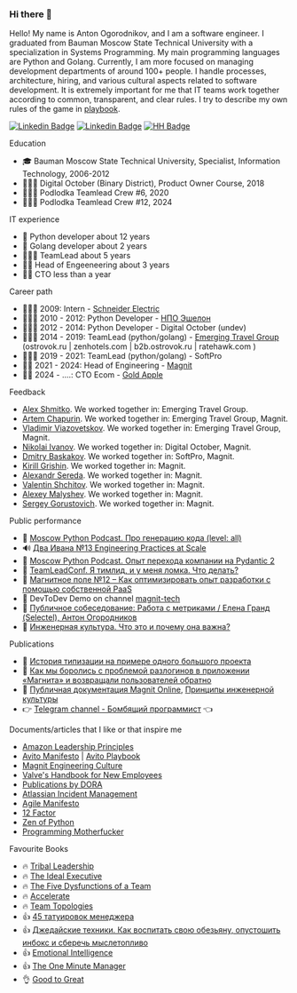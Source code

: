 ### Hi there 👋

Hello! My name is Anton Ogorodnikov, and I am a software engineer. I graduated from Bauman Moscow State Technical University with a specialization in Systems Programming. My main programming languages are Python and Golang. Currently, I am more focused on managing development departments of around 100+ people. I handle processes, architecture, hiring, and various cultural aspects related to software development. It is extremely important for me that IT teams work together according to common, transparent, and clear rules. I try to describe my own rules of the game in [playbook](playbook/README.md).

[![Linkedin Badge](https://img.shields.io/badge/-Linkedin-blue?style=plastic&logo=Linkedin&logoColor=white&link=https://www.linkedin.com/in/anton-ogorodnikov-297422123/)](https://www.linkedin.com/in/anton-ogorodnikov-297422123/)
[![Linkedin Badge](https://img.shields.io/badge/-Telegram-blue?style=plastic&logo=telegram&logoColor=white&link=http://t.me/arxell)](http://t.me/arxell)
[![HH Badge](https://img.shields.io/badge/-HeadHunter-blue?style=plastic&logoColor=white&link=https://hh.ru/resume/b77f9b3dff006f5cc30039ed1f736563726574)](https://hh.ru/resume/b77f9b3dff006f5cc30039ed1f736563726574)

Education
- 🎓 Bauman Moscow State Technical University, Specialist, Information Technology, 2006-2012
- 👨🏻‍🎓 Digital October (Binary District), Product Owner Course, 2018
- 👨🏻‍🎓 Podlodka Teamlead Crew #6, 2020
- 👨🏻‍🎓 Podlodka Teamlead Crew #12, 2024

IT experience

- 🐍 Python developer about 12 years
- 🦫 Golang developer about 2 years
- 🦸🏻‍♂️ TeamLead about 5 years
- 👨‍💼 Head of Engeeneering about 3 years
- 👨‍💼 CTO less than a year

Career path

- 👨🏻‍🎓 2009: Intern - [Schneider Electric](https://schneider-russia.com/)
- 👨🏼‍💻 2010 - 2012: Python Developer - [НПО Эшелон](https://npo-echelon.ru/)
- 👨🏼‍💻 2012 - 2014: Python Developer - Digital October (undev)
- 🦸🏻‍♂️ 2014 - 2019: TeamLead (python/golang) - [Emerging Travel Group](https://www.emergingtravel.com/) (ostrovok.ru | zenhotels.com | b2b.ostrovok.ru | ratehawk.com )
- 🦸🏻‍♂️ 2019 - 2021: TeamLead (python/golang) - SoftPro
- 👨‍💼 2021 - 2024: Head of Engineering - [Magnit](https://magnit.tech/)
- 👨‍💼 2024 - ....: CTO Ecom - [Gold Apple](https://goldapple.ru/)

Feedback

- [Alex Shmitko](feedback/ashmitko.md). We worked together in: Emerging Travel Group.
- [Artem Chapurin](feedback/artemchapurin.md). We worked together in: Emerging Travel Group, Magnit.
- [Vladimir Viazovetskov](feedback/vladimirviazovetskov.md). We worked together in: Emerging Travel Group, Magnit.
- [Nikolai Ivanov](feedback/nekolyanich.md). We worked together in: Digital October, Magnit.
- [Dmitry Baskakov](feedback/dbaskakov.md). We worked together in: SoftPro, Magnit.
- [Kirill Grishin](feedback/kirillgrishin.md). We worked together in: Magnit.
- [Alexandr Sereda](feedback/alexsereda.md). We worked together in: Magnit.
- [Valentin Shchitov](feedback/valentinshchitov.md). We worked together in: Magnit.
- [Alexey Malyshev](feedback/alexeymalyshev.md). We worked together in: Magnit.
- [Sergey Gorustovich](feedback/sergeygorustovich.md). We worked together in: Magnit.

Public performance

- 🎥 [Moscow Python Podcast. Про генерацию кода (level: all)](https://www.youtube.com/watch?v=l8_30z34AQk&ab_channel=MoscowPython)
- 🔊 [Два Ивана №13 Engineering Practices at Scale](https://music.yandex.ru/album/26457076/track/116358123?activeTab=track-list&dir=desc)
- 🎥 [Moscow Python Podcast. Опыт перехода компании на Pydantic 2](https://www.youtube.com/watch?v=2QnjEM0Nfts&ab_channel=MoscowPython)
- 🎥 [TeamLeadConf. Я тимлид, и у меня ломка. Что делать?](https://www.youtube.com/watch?v=q-Q1hKa905w)
- 🎥 [Магнитное поле №12 – Как оптимизировать опыт разработки с помощью собственной PaaS](https://www.youtube.com/watch?v=jEEPpgDwvok)
- 🎥 DevToDev Demo on channel [magnit-tech](https://www.youtube.com/@magnit_tech)
- 🎥 [Публичное собеседование: Работа с метриками / Елена Гранд (Selectel), Антон Огородников](https://www.youtube.com/watch?v=9oQi9gYa6-Q)
- 🎥 [Инженерная культура. Что это и почему она важна?](https://youtu.be/LN4eKmKAzbQ?si=rzyjWDAXqkj_M5Zv)

Publications

- 📝 [История типизации на примере одного большого проекта](https://habr.com/ru/companies/ostrovok/articles/443470/)
- 📝 [Как мы боролись с проблемой разлогинов в приложении «Магнита» и возвращали пользователей обратно](https://habr.com/ru/company/magnit/blog/586022/)
- 📝 [Публичная документация Magnit Online](https://github.com/magnit-tech/magnit-online), [Принципы инженерной культуры](https://github.com/magnit-tech/magnit-online/blob/master/engineering_culture.md)
- 👉 [Telegram channel - Бомбящий программист](https://t.me/explosive_coder) 👈

Documents/articles that I like or that inspire me

- [Amazon Leadership Principles](https://www.amazon.jobs/content/en/our-workplace/leadership-principles)
- [Avito Manifesto](https://manifesto.avito.com/) | [Avito Playbook](https://github.com/avito-tech/playbook)
- [Magnit Engineering Culture](https://github.com/magnit-tech/magnit-online/blob/master/engineering_culture.md)
- [Valve's Handbook for New Employees](https://www.valvesoftware.com/en/publications)
- [Publications by DORA](https://dora.dev/publications/)
- [Atlassian Incident Management](https://www.atlassian.com/incident-management)
- [Agile Manifesto](https://agilemanifesto.org)
- [12 Factor](https://12factor.net/)
- [Zen of Python](https://en.wikipedia.org/wiki/Zen_of_Python)
- [Programming Motherfucker](https://programming-motherfucker.com/)

Favourite Books
- 🔥 [Tribal Leadership](https://www.mann-ivanov-ferber.ru/books/lider-i-plemya/)
- 🔥 [The Ideal Executive](https://alpinabook.ru/catalog/book-idealnyy-rukovoditel/)
- 🔥 [The Five Dysfunctions of a Team](https://www.mann-ivanov-ferber.ru/books/biznesroman/arshipfable/)
- 🔥 [Accelerate](https://alpinabook.ru/catalog/book-uskoryaysya-nauka-devops/)
- 🔥 [Team Topologies](https://teamtopologies.com/)
- 👍 [45 татуировок менеджера](https://www.mann-ivanov-ferber.ru/books/paperbook/tattoos/)
- 👍 [Джедайские техники. Как воспитать свою обезьяну, опустошить инбокс и сберечь мыслетопливо](https://www.mann-ivanov-ferber.ru/books/dzhedajskie-texniki/)
- 👍 [Emotional Intelligence](https://www.labirint.ru/books/788316/)
- 👍 [The One Minute Manager](https://leader-id.storage.yandexcloud.net/event_doc/267420/6206a24835b42950077534.pdf)
- 👌 [Good to Great](https://www.mann-ivanov-ferber.ru/books/sse/good-great/)
